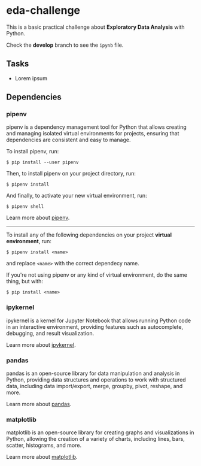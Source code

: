 # eda-challenge
This is a basic practical challenge about **Exploratory Data Analysis** with Python.

Check the **develop** branch to see the `ipynb` file.

## Tasks
* Lorem ipsum

## Dependencies
### pipenv
pipenv is a dependency management tool for Python that allows creating and managing isolated virtual environments for projects, ensuring that dependencies are consistent and easy to manage.

To install pipenv, run:
```
$ pip install --user pipenv
```

Then, to install pipenv on your project directory, run:
```
$ pipenv install
```

And finally, to activate your new virtual environment, run:
```
$ pipenv shell
```

Learn more about [pipenv](https://pipenv.pypa.io/en/latest/index.html).

---

To install any of the following dependencies on your project **virtual environment**, run:
```
$ pipenv install <name>
```
and replace `<name>` with the correct dependecy name.

If you're not using pipenv or any kind of virtual environment, do the same thing, but with:
```
$ pip install <name>
```

### ipykernel
ipykernel is a kernel for Jupyter Notebook that allows running Python code in an interactive environment, providing features such as autocomplete, debugging, and result visualization.

Learn more about [ipykernel](https://pypi.org/project/ipykernel/).

### pandas
pandas is an open-source library for data manipulation and analysis in Python, providing data structures and operations to work with structured data, including data import/export, merge, groupby, pivot, reshape, and more.

Learn more about [pandas](https://pandas.pydata.org/).

### matplotlib
matplotlib is an open-source library for creating graphs and visualizations in Python, allowing the creation of a variety of charts, including lines, bars, scatter, histograms, and more.

Learn more about [matplotlib](https://matplotlib.org/).